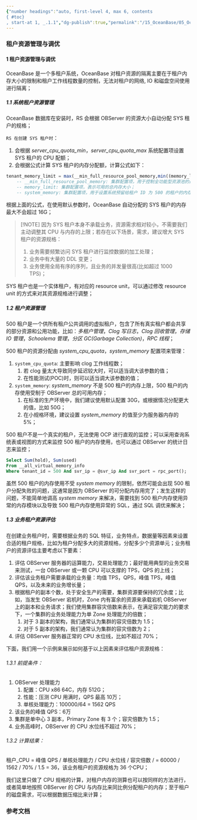 ```yaml
---
{"number headings":"auto, first-level 4, max 6, contents
{ #toc}
, start-at 1, _.1.1","dg-publish":true,"permalink":"/15_OceanBase/05_OceanBase 性能调优/租户资源管理与调优/","dgPassFrontmatter":true}
---
```



### 租户资源管理与调优
#### 1 租户资源管理与调优  
OceanBase 是一个多租户系统，OceanBase 对租户资源的隔离主要在于租户内存大小的限制和租户工作线程数量的控制，无法对租户的网络, IO 和磁盘空间使用进行隔离；  
  
##### 1.1 系统租户资源管理  
OceanBase 数据库在安装时，RS 会根据 OBServer 的资源大小自动分配 SYS 租户的规格；  

`RS 在创建 SYS 租户时`：  
1. 会根据 *server_cpu_quota_min*，*server_cpu_quota_max* 系统配置项设置 SYS 租户的 CPU 配额；  
2. 会根据公式计算 SYS 租户的内存分配额，计算公式如下：  

```sql
tenant_memory_limit = max(__min_full_resource_pool_memory,min((memory_limit - system_memory) * 0.25, 16G))  
	-- __min_full_resource_pool_memory: 集群配置项，用于控制全功能型资源池的最小的内存规格；  
	-- memory_limit: 集群配置项，表示可用的总内存大小；  
	-- system_memory: 集群配置项，用于设置系统预留给租户 ID 为 500 的租户的内存容量；

```
  
根据上面的公式，在使用默认参数时，OceanBase 自动分配的 SYS 租户的内存最大不会超过 16G；  

> [!NOTE] 因为 SYS 租户本身不承载业务，资源需求相对较小，不需要我们主动调整其 CPU 与内存的上限；若存在以下场景，需求，建议增大 SYS 租户的资源规格：  
> 1. 业务需要频繁访问 SYS 租户进行监控数据的加工处理；  
> 2. 业务中有大量的 DDL 变更；  
> 3. 业务使用全局有序的序列，且业务的并发量很高(比如超过 1000 TPS)；  

SYS 租户也是一个实体租户，有对应的 resource unit，可以通过修改 resource unit 的方式来对其资源规格进行调整；


##### 1.2 租户资源管理  
500 租户是一个供所有租户公共调用的虚拟租户，包含了所有真实租户都会共享的部分资源和公用功能，比如：*多租户管理*，*Clog 写日志*，*Clog 回收管理*，*存储 IO 管理*，*Schoolema 管理*，*分区 GC(Garbage Collection)*，*RPC 线程*；  
  
500 租户的资源分配由 *system_cpu_quota*，*system_memory* 配置项来管理：
1. `system_cpu_quota`: 主要影响 clog 工作线程数；  
	1. 若 clog 量太大导致同步延迟较大时，可以适当调大该参数的值；
	2. 在性能测试(POC)时，则可以适当调大该参数的值；  
2. `system_memory`: *system_memory* 不是 500 租户的内存上限，500 租户的内存使用受制于 OBServer 总的可用内存；  
	1. 在标准的生产环境中，我们建议使用默认配置 30G，或根据情况分配更大的值，比如 50G；  
	2. 在小规格环境，建议设置 *system_memory* 的值至少为服务器内存的 5%；  
  
500 租户不是一个真实的租户，无法使用 OCP 进行直观的监控；可以采用查询系统表或视图的方式来监控 500 租户的内存使用，也可以通过 OBServer 的统计日志来监控；  
  
```sql
Select Sum(hold), Sum(used)  
From __all_virtual_memory_info  
Where tenant_id = 500 And svr_ip = @svr_ip And svr_port = rpc_port();  
```

虽然 500 租户的内存使用不受 *system memory* 的限制，依然可能会出现 500 租户分配失败的问题，这通常是因为 OBServer 的可分配内存用完了；发生这样的问题，不能简单地调高 *system memory* 来解决，需要找到 500 租户内存使用异常的内存模块以及导致 500 租户内存使用异常的 SQL，通过 SQL 调优来解决；


##### 1.3 业务租户资源评估
在创建业务租户时，需要根据业务的 SQL 特征，业务特点，数据量等因素来设置合适的租户规格，比如为租户分配多大的资源规格，分配多少个资源单元；业务租户的资源评估主要考虑以下要素：
1. 评估 OBServer 服务器的运算能力，交易处理能力；最好能用典型的业务交易来测试，一台 OBServer 或一颗 CPU 可以支撑的 TPS，QPS 的上线；
2. 评估该业务租户需要承载的业务量：均值 TPS，QPS，峰值 TPS，峰值 QPS，以及未来的业务增长量；
3. 根据租户的副本个数，处于安全生产的需要，集群资源要保持的冗余度；比如，当发生 OBServer 宕机时，Zone 内有富余的资源来承载宕机 OBServer 上的副本和业务请求；我们使用集群容灾倍数来表示，在满足容灾能力的要求下，一个集群的业务处理能力为单 Zone 处理能力的倍数；
	1. 对于 3 副本的架构，我们通常认为集群的容灾倍数为 1.5；
	2. 对于 5 副本的架构，我们通常认为集群的容灾倍数为 2；
4. 评估 OBServer 服务器正常的 CPU 水位线，比如不超过 70%；

下面，我们用一个示例来展示如何基于以上因素来评估租户资源规格：
###### 1.3.1 前提条件：
1. OBServer 处理能力
	1. 配置：CPU x86 64C，内存 512G；
	2. 性能：压测 CPU 用满时，QPS 最高 10万；
	3. 单核处理能力：100000/64 = 1562 QPS
2. 该业务的峰值 QPS：6万
3. 集群是单中心 3 副本，Primary Zone 有 3 个；容灾倍数为 1.5；
4. 业务高峰时，OBServer 的 CPU 水位线不超过 70%；

###### 1.3.2 计算结果：
租户_CPU = 峰值 QPS / 单核处理能力 / CPU 水位线 / 容灾倍数 / = 60000 / 1562 / 70% / 1.5 = 36，该业务租户的资源规格为 36 个CPU；

我们这里只做了 CPU 规格的计算，对租户内存的测算也可以按同样的方法进行，或者简单地按照 OBServer 的 CPU 与内存比来同比例分配租户的内存；至于租户的磁盘需求，可以根据数据压缩比来计算；


### 参考文档



